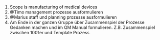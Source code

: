 1. Scope is manufacturing of medical devices
2. @Timo management prozesse ausformulieren
3. @Marius staff und planning prozesse ausformulieren
4. Am Ende in der ganzen Gruppe über Zusammenspiel der Prozesse Gedanken machen und im QM Manual formulieren. Z.B. Zusammenspiel zwischen 1001er und Template Prozess